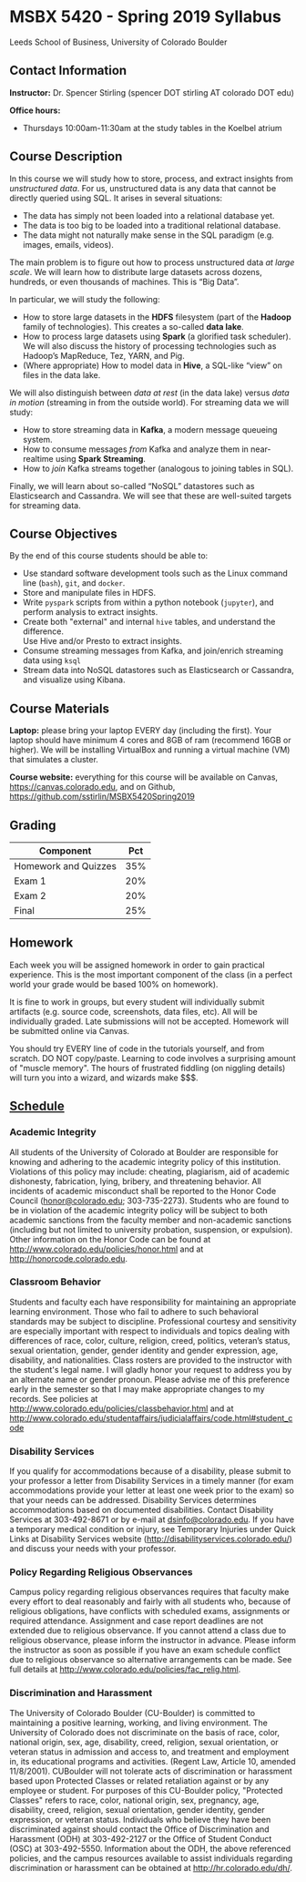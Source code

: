 # MSBX 5420 - Spring 2019 Syllabus
Leeds School of Business, University of Colorado Boulder

## Contact Information

**Instructor:**  Dr. Spencer Stirling (spencer DOT stirling AT colorado DOT edu)

**Office hours:**  
- Thursdays 10:00am-11:30am at the study tables in the Koelbel atrium


## Course Description

In this course we will study how to store, process, and extract insights from *unstructured data*.
For us, unstructured data is any data that cannot be directly queried using SQL.  It arises in several situations:

- The data has simply not been loaded into a relational database yet.
- The data is too big to be loaded into a traditional relational database.
- The data might not naturally make sense in the SQL paradigm (e.g. images, emails, videos).

The main problem is to figure out how to process unstructured data *at large scale*.
We will learn how to distribute large datasets across dozens, hundreds, or even thousands of machines.  This is “Big Data”.

In particular, we will study the following:

- How to store large datasets in the **HDFS** filesystem (part of the **Hadoop** family of technologies).
  This creates a so-called **data lake**.
- How to process large datasets using **Spark** (a glorified task scheduler).
  We will also discuss the history of processing technologies such as Hadoop’s MapReduce, Tez, YARN, and Pig.
- (Where appropriate) How to model data in **Hive**, a SQL-like “view” on files in the data lake.

We will also distinguish between *data at rest* (in the data lake) versus *data in motion* (streaming in from the outside world).
For streaming data we will study:

- How to store streaming data in **Kafka**, a modern message queueing system.
- How to consume messages *from* Kafka and analyze them in near-realtime using **Spark Streaming**.
- How to *join* Kafka streams together (analogous to joining tables in SQL).

Finally, we will learn about so-called “NoSQL” datastores such as Elasticsearch and Cassandra.
We will see that these are well-suited targets for streaming data.


## Course Objectives

By the end of this course students should be able to:

- Use standard software development tools such as the Linux command line (`bash`), `git`, and `docker`.
- Store and manipulate files in HDFS.
- Write `pyspark` scripts from within a python notebook (`jupyter`), and perform analysis to extract insights.
- Create both "external" and internal `hive` tables, and understand the difference.  
  Use Hive and/or Presto to extract insights.
- Consume streaming messages from Kafka, and join/enrich streaming data using `ksql`
- Stream data into NoSQL datastores such as Elasticsearch or Cassandra, and visualize using Kibana.


## Course Materials

**Laptop:**  please bring your laptop EVERY day (including the first).  Your laptop should have minimum 4 cores and 8GB of ram (recommend 16GB or higher).
We will be installing VirtualBox and running a virtual machine (VM) that simulates a cluster.

**Course website:**  everything for this course will be available on Canvas, https://canvas.colorado.edu,
and on Github, https://github.com/sstirlin/MSBX5420Spring2019


## Grading

|Component                |Pct |
|-------------------------|----|
|Homework and Quizzes     |35% |
|Exam 1                   |20% |
|Exam 2                   |20% |
|Final                    |25% |


## Homework

Each week you will be assigned homework in order to gain practical experience.
This is the most important component of the class (in a perfect world your grade would be based 100% on homework).

It is fine to work in groups, but every student will individually submit artifacts (e.g. source code, screenshots, data files, etc).
All will be individually graded.  Late submissions will not be accepted.
Homework will be submitted online via Canvas. 

You should try EVERY line of code in the tutorials yourself, and from scratch.  DO NOT copy/paste.
Learning to code involves a surprising amount of "muscle memory".  The hours of frustrated fiddling (on
niggling details) will turn you into a wizard, and wizards make $$$.


## [Schedule](../README.md#schedule-subject-to-change)


### Academic Integrity 

All students of the University of Colorado at Boulder are responsible for knowing and adhering to the academic integrity policy of this institution. Violations of this policy may include: cheating, plagiarism, aid of academic dishonesty, fabrication, lying, bribery, and threatening behavior. All incidents of academic misconduct shall be reported to the Honor Code Council (honor@colorado.edu; 303-735-2273). Students who are found to be in violation of the academic integrity policy will be subject to both academic sanctions from the faculty member and non-academic sanctions (including but not limited to university probation, suspension, or expulsion). Other information on the Honor Code can be found at http://www.colorado.edu/policies/honor.html and at http://honorcode.colorado.edu. 

### Classroom Behavior 

Students and faculty each have responsibility for maintaining an appropriate learning environment. Those who fail to adhere to such behavioral standards may be subject to discipline. Professional courtesy and sensitivity are especially important with respect to individuals and topics dealing with differences of race, color, culture, religion, creed, politics, veteran’s status, sexual orientation, gender, gender identity and gender expression, age, disability, and nationalities. Class rosters are provided to the instructor with the student's legal name. I will gladly honor your request to address you by an alternate name or gender pronoun. Please advise me of this preference early in the semester so that I may make appropriate changes to my records. See policies at http://www.colorado.edu/policies/classbehavior.html and at http://www.colorado.edu/studentaffairs/judicialaffairs/code.html#student_code 

### Disability Services 

If you qualify for accommodations because of a disability, please submit to your professor a letter from Disability Services in a timely manner (for exam accommodations provide your letter at least one week prior to the exam) so that your needs can be addressed. Disability Services determines accommodations based on documented disabilities. Contact Disability Services at 303-492-8671 or by e-mail at dsinfo@colorado.edu. 
If you have a temporary medical condition or injury, see Temporary Injuries under Quick Links at Disability Services website (http://disabilityservices.colorado.edu/) and discuss your needs with your professor. 

### Policy Regarding Religious Observances 

Campus policy regarding religious observances requires that faculty make every effort to deal reasonably and fairly with all students who, because of religious obligations, have conflicts with scheduled exams, assignments or required attendance. Assignment and case report deadlines are not extended due to religious observance. If you cannot attend a class due to religious observance, please inform the instructor in advance. Please inform the instructor as soon as possible if you have an exam schedule conflict due to religious observance so alternative arrangements can be made. See full details at http://www.colorado.edu/policies/fac_relig.html. 

### Discrimination and Harassment 

The University of Colorado Boulder (CU-Boulder) is committed to maintaining a positive learning, working, and living environment. The University of Colorado does not discriminate on the basis of race, color, national origin, sex, age, disability, creed, religion, sexual orientation, or veteran status in admission and access to, and treatment and employment in, its educational programs and activities. (Regent Law, Article 10, amended 11/8/2001). CUBoulder will not tolerate acts of discrimination or harassment based upon Protected Classes or related retaliation against or by any employee or student. For purposes of this CU-Boulder policy, "Protected Classes" refers to race, color, national origin, sex, pregnancy, age, disability, creed, religion, sexual orientation, gender identity, gender expression, or veteran status. Individuals who believe they have been discriminated against should contact the Office of Discrimination and Harassment (ODH) at 303-492-2127 or the Office of Student Conduct (OSC) at 303-492-5550. Information about the ODH, the above referenced policies, and the campus resources available to assist individuals regarding discrimination or harassment can be obtained at http://hr.colorado.edu/dh/.
